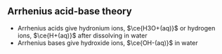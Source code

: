 ## Arrhenius acid-base theory

- Arrhenius acids give hydronium ions, $\ce{H3O+(aq)}$ or hydrogen ions, $\ce{H+(aq)}$ after dissolving in water
- Arrhenius bases give hydroxide ions, $\ce{OH-(aq)}$ in water